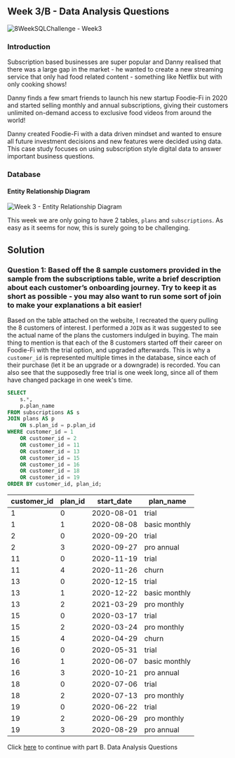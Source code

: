 
## Week 3/B - Data Analysis Questions
![8WeekSQLChallenge - Week3](https://8weeksqlchallenge.com/images/case-study-designs/3.png)

### Introduction
Subscription based businesses are super popular and Danny realised that there was a large gap in the market - he wanted to create a new streaming service that only had food related content - something like Netflix but with only cooking shows!

Danny finds a few smart friends to launch his new startup Foodie-Fi in 2020 and started selling monthly and annual subscriptions, giving their customers unlimited on-demand access to exclusive food videos from around the world!

Danny created Foodie-Fi with a data driven mindset and wanted to ensure all future investment decisions and new features were decided using data. This case study focuses on using subscription style digital data to answer important business questions.

### Database
#### Entity Relationship Diagram
![Week 3 - Entity Relationship Diagram](https://8weeksqlchallenge.com/images/case-study-3-erd.png)

This week we are only going to have 2 tables, `plans` and `subscriptions`. As easy as it seems for now, this is surely going to be challenging.

## Solution
### Question 1: Based off the 8 sample customers provided in the sample from the subscriptions table, write a brief description about each customer’s onboarding journey. Try to keep it as short as possible - you may also want to run some sort of join to make your explanations a bit easier!
Based on the table attached on the website, I recreated the query pulling the 8 customers of interest. I performed a `JOIN` as it was suggested to see the actual name of the plans the customers indulged in buying. The main thing to mention is that each of the 8 customers started off their career on Foodie-Fi with the trial option, and upgraded afterwards. This is why a `customer_id` is represented multiple times in the database, since each of their purchase (let it be an upgrade or a downgrade) is recorded. You can also see that the supposedly free trial is one week long, since all of them have changed package in one week's time.


```sql
SELECT 
	s.*,
	p.plan_name
FROM subscriptions AS s
JOIN plans AS p
	ON s.plan_id = p.plan_id
WHERE customer_id = 1 
	OR customer_id = 2 
	OR customer_id = 11
	OR customer_id = 13
	OR customer_id = 15 
	OR customer_id = 16
	OR customer_id = 18
	OR customer_id = 19
ORDER BY customer_id, plan_id;
```

| customer_id | plan_id | start_date  | plan_name      |
|-------------|---------|-------------|----------------|
| 1           | 0       | 2020-08-01  | trial          |
| 1           | 1       | 2020-08-08  | basic monthly  |
| 2           | 0       | 2020-09-20  | trial          |
| 2           | 3       | 2020-09-27  | pro annual     |
| 11          | 0       | 2020-11-19  | trial          |
| 11          | 4       | 2020-11-26  | churn          |
| 13          | 0       | 2020-12-15  | trial          |
| 13          | 1       | 2020-12-22  | basic monthly  |
| 13          | 2       | 2021-03-29  | pro monthly    |
| 15          | 0       | 2020-03-17  | trial          |
| 15          | 2       | 2020-03-24  | pro monthly    |
| 15          | 4       | 2020-04-29  | churn          |
| 16          | 0       | 2020-05-31  | trial          |
| 16          | 1       | 2020-06-07  | basic monthly  |
| 16          | 3       | 2020-10-21  | pro annual     |
| 18          | 0       | 2020-07-06  | trial          |
| 18          | 2       | 2020-07-13  | pro monthly    |
| 19          | 0       | 2020-06-22  | trial          |
| 19          | 2       | 2020-06-29  | pro monthly    |
| 19          | 3       | 2020-08-29  | pro annual     |

Click [here](https://github.com/gbrsoos/8WeekSQLChallenge/blob/main/Week3-Foodie_Fi/B.%20Data%20Analysis%20Questions.md) to continue with part B. Data Analysis Questions

